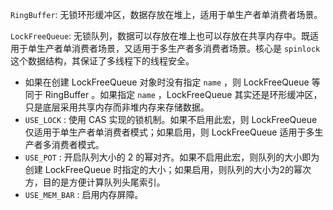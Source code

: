 
`RingBuffer`: 无锁环形缓冲区，数据存放在堆上，适用于单生产者单消费者场景。

`LockFreeQueue`: 无锁队列，数据可以存放在堆上也可以存放在共享内存中。既适用于单生产者单消费者场景，又适用于多生产者多消费者场景。核心是 `spinlock` 这个数据结构，其保证了多线程下的线程安全。

- 如果在创建 LockFreeQueue 对象时没有指定 `name` ，则 LockFreeQueue 等同于 RingBuffer 。如果指定 `name` ，LockFreeQueue 其实还是环形缓冲区，只是底层采用共享内存而非堆内存来存储数据。
- `USE_LOCK` : 使用 CAS 实现的锁机制。如果不启用此宏，则 LockFreeQueue 仅适用于单生产者单消费者模式；如果启用，则 LockFreeQueue 适用于多生产者多消费者模式。
- `USE_POT` : 开启队列大小的 2 的幂对齐。如果不启用此宏，则队列的大小即为创建 LockFreeQueue 时指定的大小；如果启用，则队列的大小为2的幂次方，目的是方便计算队列头尾索引。
- `USE_MEM_BAR` : 启用内存屏障。


